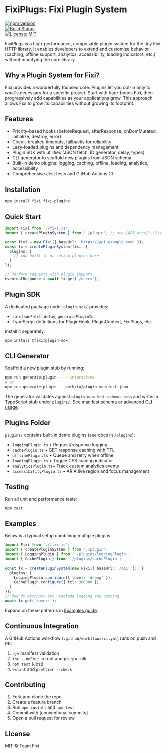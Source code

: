 # FixiPlugs: Fixi Plugin System
<!-- Badges -->
[![npm version](https://img.shields.io/npm/v/fixi-plugins.svg)](https://www.npmjs.com/package/fixi-plugins)  
[![Build Status](https://github.com/your-org/fixiplug/actions/workflows/ci.yml/badge.svg)](https://github.com/your-org/fixiplug/actions/workflows/ci.yml)  
[![License: MIT](https://img.shields.io/badge/License-MIT-blue.svg)](LICENSE)

FixiPlugs is a high-performance, composable plugin system for the tiny Fixi HTTP library. It enables developers to extend and customize behavior (caching, offline support, analytics, accessibility, loading indicators, etc.) without modifying the core library.

## Why a Plugin System for Fixi?

Fixi provides a wonderfully focused core. Plugins let you opt-in only to what's necessary for a specific project. Start with bare-bones Fixi, then progressively add capabilities as your applications grow. This approach allows Fixi to grow its capabilities without growing its footprint.

## Features

- Priority-based hooks (beforeRequest, afterResponse, onDomMutated, initialize, destroy, error)
- Circuit-breaker, timeouts, fallbacks for reliability
- Lazy-loaded plugins and dependency management
- Plugin SDK with utilities (JSON fetch, ID generator, delay, types)
- CLI generator to scaffold new plugins from JSON schema
- Built-in demo plugins: logging, caching, offline, loading, analytics, accessibility
- Comprehensive Jest tests and GitHub Actions CI

## Installation

```bash
npm install fixi fixi-plugins
```

## Quick Start

```typescript
import Fixi from './fixi.js';
import { createPluginSystem } from './plugin'; // see [API docs](./fixi.d.ts)

const fixi = new Fixi({ baseUrl: 'https://api.example.com' });
const fx = createPluginSystem(fixi, {
  plugins: [
    // Add built-in or custom plugins here
  ]
});

// Perform requests with plugin support
eventualResponse = await fx.get('/users');
```

## Plugin SDK

A dedicated package under `plugin-sdk/` provides:

- `safeJsonFetch`, `delay`, `generatePluginId`
- TypeScript definitions for PluginHook, PluginContext, FixiPlugs, etc.

Install it separately:

```bash
npm install @fixi/plugin-sdk
```

## CLI Generator

Scaffold a new plugin stub by running:

```bash
npm run generate:plugin -- --interactive
# or
npm run generate:plugin -- path/to/plugin-manifest.json
```

The generator validates against `plugin-manifest.schema.json` and writes a TypeScript stub under `plugins/`.
See [manifest schema](./plugin-manifest.schema.json) or [advanced CLI usage](./next-plugins.md).

## Plugins Folder

`plugins/` contains built-in demo plugins (see docs in `/plugins`):

- `loggingPlugin.ts`  • Request/response logging
- `cachePlugin.ts`    • GET response caching with TTL
- `offlinePlugin.ts`  • Queue and retry when offline
- `loadingPlugin.ts`  • Toggle CSS loading indicator
- `analyticsPlugin.ts`• Track custom analytics events
- `accessibilityPlugin.ts` • ARIA live region and focus management

## Testing

Run all unit and performance tests:

```bash
npm test
```

## Examples

Below is a typical setup combining multiple plugins:

```typescript
import Fixi from './fixi.js';
import { createPluginSystem } from './plugin';
import { LoggingPlugin } from './plugins/loggingPlugin';
import { CachePlugin } from './plugins/cachePlugin';

const fx = createPluginSystem(new Fixi({ baseUrl: '/api' }), {
  plugins: [
    LoggingPlugin.configure({ level: 'debug' }),
    CachePlugin.configure({ ttl: 300000 }),
  ]
});
// Now fx.get/post etc. include logging and caching
await fx.get('/users');
```

Expand on these patterns in [Examples guide](./examples.txt).

## Continuous Integration

A GitHub Actions workflow (`.github/workflows/ci.yml`) runs on push and PR:

1. `ajv` manifest validation
2. `tsc --noEmit` in root and `plugin-sdk`
3. `npm test` (Jest)
4. `eslint` and `prettier --check`

## Contributing

1. Fork and clone the repo
2. Create a feature branch
3. Run `npm install` and `npm test`
4. Commit with [conventional commits]
5. Open a pull request for review

## License

MIT © Team Fixi